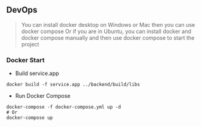 ## DevOps
> You can install docker desktop on Windows or Mac then you can use docker compose
> Or if you are in Ubuntu, you can install docker and docker compose manually and then use docker compose to start the project
### Docker Start
* Build service.app
```shell
docker build -f service.app ../backend/build/libs
```
* Run Docker Compose
```shell
docker-compose -f docker-compose.yml up -d
# Or
docker-compose up
```